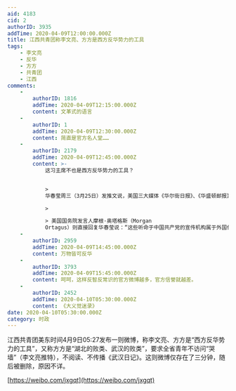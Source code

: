 ```yaml
---
aid: 4183
cid: 2
authorID: 3935
addTime: 2020-04-09T12:00:00.000Z
title: 江西共青团称李文亮、方方是西方反华势力的工具
tags:
    - 李文亮
    - 反华
    - 方方
    - 共青团
    - 江西
comments:
    -
        authorID: 1816
        addTime: 2020-04-09T12:15:00.000Z
        content: 文革式的语言
    -
        authorID: 1
        addTime: 2020-04-09T12:30:00.000Z
        content: 简直是官方名人堂……
    -
        authorID: 2179
        addTime: 2020-04-09T12:45:00.000Z
        content: >-
            这习主席不也是西方反华势力的工具？


            >
            华春莹周三（3月25日）发推文说，美国三大媒体《华尔街日报》、《华盛顿邮报》以及《纽约时报》的公开信投错了地方。他们应该送给美国政府。当美国政府3月2日宣布驱逐60名中国（中共）记者时，是否有人发声？

            > 

            > 美国国务院发言人摩根·奥塔格斯（Morgan
            Ortagus）则直接回复华春莹说：“这些听命于中国共产党的宣传机构属于外国代理人，并非‘新闻记者’。甚至习总书记也说，他们‘必须姓党’。”
    -
        authorID: 2959
        addTime: 2020-04-09T14:45:00.000Z
        content: 万物皆可反华
    -
        authorID: 3793
        addTime: 2020-04-09T15:45:00.000Z
        content: 呵呵，这样反智反常识的官方微博越多，官方信誉就越差。
    -
        authorID: 2452
        addTime: 2020-04-10T05:30:00.000Z
        content: 《大义觉迷录》
date: 2020-04-10T05:30:00.000Z
category: 时政
---
```


江西共青团美东时间4月9日05:27发布一则微博，称李文亮、方方是“西方反华势力的工具”，又称方方是“湖北的败类、武汉的败类”，要求全省青年不访问“哭墙”（李文亮推特），不阅读、不传播《武汉日记》。这则微博仅存在了三分钟，随后被删除，原因不详。

[https://weibo.com/jxgqt](https://weibo.com/jxgqt)
